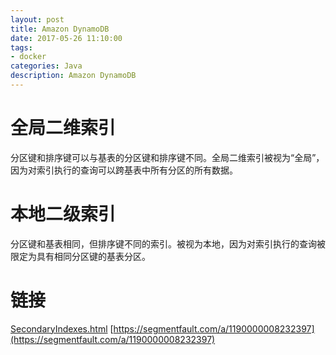 ```yaml
---
layout: post
title: Amazon DynamoDB
date: 2017-05-26 11:10:00
tags:
- docker
categories: Java
description: Amazon DynamoDB
---
```


# 全局二维索引
分区键和排序键可以与基表的分区键和排序键不同。全局二维索引被视为“全局”，因为对索引执行的查询可以跨基表中所有分区的所有数据。

# 本地二级索引
分区键和基表相同，但排序键不同的索引。被视为本地，因为对索引执行的查询被限定为具有相同分区键的基表分区。



# 链接
[SecondaryIndexes.html](http://docs.aws.amazon.com/zh_cn/amazondynamodb/latest/developerguide/SecondaryIndexes.html)
[https://segmentfault.com/a/1190000008232397](https://segmentfault.com/a/1190000008232397)
